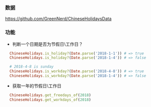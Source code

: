### 数据
https://github.com/GreenNerd/ChineseHolidaysData

### 功能
- 判断一个日期是否为节假日\工作日？
```ruby
  ChineseHolidays.is_holiday?(Date.parse('2018-1-1')) # => true
  ChineseHolidays.is_holiday?(Date.parse('2018-1-4')) # => false
```
```ruby
  # 2018-4-8 is sunday
  ChineseHolidays.is_workday?(Date.parse('2018-4-8')) # => true
  ChineseHolidays.is_workday?(Date.parse('2018-1-4')) # => false
```
- 获取一年的节假日\工作日
```ruby
  ChineseHolidays.get_freedays_of(2018)
  ChineseHolidays.get_workdays_of(2018)
```
